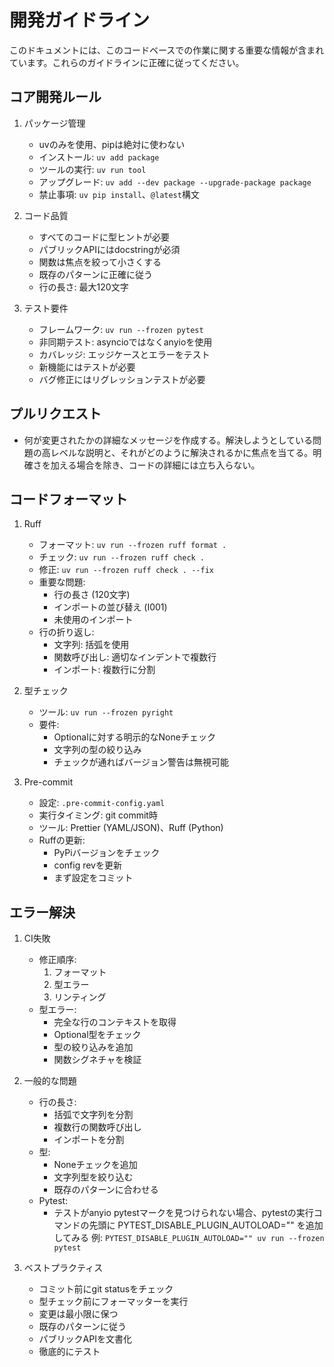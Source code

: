 # 開発ガイドライン

このドキュメントには、このコードベースでの作業に関する重要な情報が含まれています。これらのガイドラインに正確に従ってください。

## コア開発ルール

1. パッケージ管理
   - uvのみを使用、pipは絶対に使わない
   - インストール: `uv add package`
   - ツールの実行: `uv run tool`
   - アップグレード: `uv add --dev package --upgrade-package package`
   - 禁止事項: `uv pip install`、`@latest`構文

2. コード品質
   - すべてのコードに型ヒントが必要
   - パブリックAPIにはdocstringが必須
   - 関数は焦点を絞って小さくする
   - 既存のパターンに正確に従う
   - 行の長さ: 最大120文字

3. テスト要件
   - フレームワーク: `uv run --frozen pytest`
   - 非同期テスト: asyncioではなくanyioを使用
   - カバレッジ: エッジケースとエラーをテスト
   - 新機能にはテストが必要
   - バグ修正にはリグレッションテストが必要

## プルリクエスト

- 何が変更されたかの詳細なメッセージを作成する。解決しようとしている問題の高レベルな説明と、それがどのように解決されるかに焦点を当てる。明確さを加える場合を除き、コードの詳細には立ち入らない。

## コードフォーマット

1. Ruff
   - フォーマット: `uv run --frozen ruff format .`
   - チェック: `uv run --frozen ruff check .`
   - 修正: `uv run --frozen ruff check . --fix`
   - 重要な問題:
     - 行の長さ (120文字)
     - インポートの並び替え (I001)
     - 未使用のインポート
   - 行の折り返し:
     - 文字列: 括弧を使用
     - 関数呼び出し: 適切なインデントで複数行
     - インポート: 複数行に分割

2. 型チェック
   - ツール: `uv run --frozen pyright`
   - 要件:
     - Optionalに対する明示的なNoneチェック
     - 文字列の型の絞り込み
     - チェックが通ればバージョン警告は無視可能

3. Pre-commit
   - 設定: `.pre-commit-config.yaml`
   - 実行タイミング: git commit時
   - ツール: Prettier (YAML/JSON)、Ruff (Python)
   - Ruffの更新:
     - PyPiバージョンをチェック
     - config revを更新
     - まず設定をコミット

## エラー解決

1. CI失敗
   - 修正順序:
     1. フォーマット
     2. 型エラー
     3. リンティング
   - 型エラー:
     - 完全な行のコンテキストを取得
     - Optional型をチェック
     - 型の絞り込みを追加
     - 関数シグネチャを検証

2. 一般的な問題
   - 行の長さ:
     - 括弧で文字列を分割
     - 複数行の関数呼び出し
     - インポートを分割
   - 型:
     - Noneチェックを追加
     - 文字列型を絞り込む
     - 既存のパターンに合わせる
   - Pytest:
     - テストがanyio pytestマークを見つけられない場合、pytestの実行コマンドの先頭に PYTEST_DISABLE_PLUGIN_AUTOLOAD="" を追加してみる
       例: `PYTEST_DISABLE_PLUGIN_AUTOLOAD="" uv run --frozen pytest`

3. ベストプラクティス
   - コミット前にgit statusをチェック
   - 型チェック前にフォーマッターを実行
   - 変更は最小限に保つ
   - 既存のパターンに従う
   - パブリックAPIを文書化
   - 徹底的にテスト
